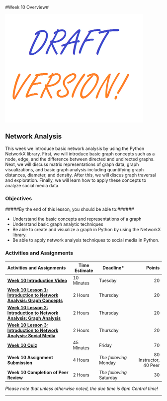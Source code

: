 #Week 10 Overview#

![Draft](../images/Draft_Version_picture.png)

## Network Analysis ##

This week we introduce basic network analysis by using the Python
NetworkX library. First, we will introduce basic graph concepts such as
a node, edge, and the difference between directed and undirected graphs.
Next, we will discuss matrix representations of graph data, graph
visualizations, and basic graph analysis including quantifying graph
distances, diameter, and density. After this, we will discus graph
traversal and exploration. Finally, we will learn how to apply these
concepts to analyze social media data.

### Objectives ###

#####By the end of this lesson, you should be able to:######

- Understand the basic concepts and representations of a graph
- Understand basic graph analytic techniques
- Be able to create and visualize a graph in Python by using the NetworkX library.
- Be able to apply network analysis techniques to social media in Python.

### Activities and Assignments ###

|Activities and Assignments | Time Estimate | Deadline* | Points|
|:------| -----|-------|----------:|
|**[Week 10 Introduction Video][wv]** |10 Minutes|Tuesday|20|
|**[Week 10 Lesson 1: Introduction to Network Analysis: Graph Concepts](lesson1.md)**| 2 Hours |Thursday| 20|
|**[Week 10 Lesson 2: Introduction to Network Analysis: Graph Analysis](lesson2.md)**| 2 Hours | Thursday | 20 |
|**[Week 10 Lesson 3: Introduction to Network Analysis: Social Media](lesson3.md)**| 2 Hours | Thursday| 20 |
|**[Week 10 Quiz][wq]**| 45 Minutes | Friday | 70|
|**Week 10 Assignment Submission**| 4 Hours | *The following* Monday | 80 Instructor, 40 Peer | 
|**Week 10 Completion of Peer Review**| 2 Hours | *The following* Saturday | 30 | 

*Please note that unless otherwise noted, the due time is 6pm Central time!*

----------
[wv]: https://mediaspace.illinois.edu/media/Week+Nine/1_d5vzydx5
[wq]: https://learn.illinois.edu/mod/quiz/view.php?id=1325158
